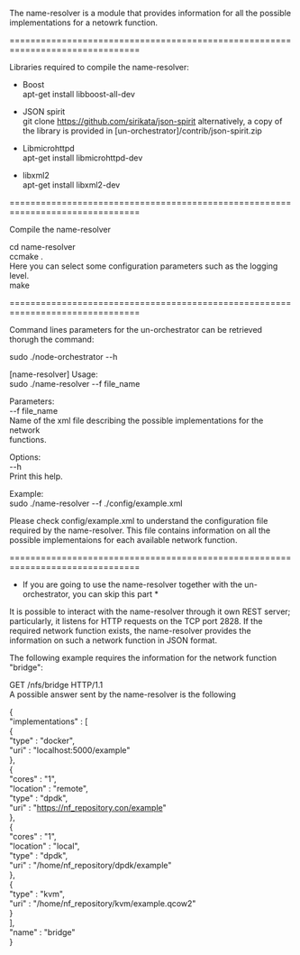 The name-resolver is a module that provides information for all the possible
implementations for a netowrk function. 

===============================================================================

Libraries required to compile the name-resolver:

* Boost  
      apt-get install libboost-all-dev 

* JSON spirit  
      git clone https://github.com/sirikata/json-spirit
      alternatively, a copy of the library is provided in [un-orchestrator]/contrib/json-spirit.zip

* Libmicrohttpd  
      apt-get install libmicrohttpd-dev

* libxml2  
     apt-get install libxml2-dev
     
===============================================================================
     
Compile the name-resolver

  cd name-resolver  
  ccmake .  
     Here you can select some configuration parameters such as the logging level.  
  make

===============================================================================

Command lines parameters for the un-orchestrator can be retrieved thorugh the
command:

sudo ./node-orchestrator --h
  
  [name-resolver] Usage:   
  sudo ./name-resolver --f file_name  
                                                                                         
Parameters:  
  --f file_name  
        Name of the xml file describing the possible implementations for the network     
        functions.                                                                       
                                                                                         
Options:  
  --h   
        Print this help.                                                                 
                                                                                         
Example:  
  sudo ./name-resolver --f ./config/example.xml
  
Please check config/example.xml to understand the configuration file required by
the name-resolver. This file contains information on all the possible implementaions
for each available network function.
  
===============================================================================

* If you are going to use the name-resolver together with the un-orchestrator, 
you can skip this part *

It is possible to interact with the name-resolver through it own REST server; 
particularly, it listens for HTTP requests on the TCP port 2828. If the required
network function exists, the name-resolver provides the information on such a 
network function in JSON format. 

The following example requires the information for the network function "bridge":

GET /nfs/bridge HTTP/1.1  
A possible answer sent by the name-resolver is the following

{  
    "implementations" : [  
        {  
            "type" : "docker",  
            "uri" : "localhost:5000/example"  
        },  
        {  
            "cores" : "1",  
            "location" : "remote",  
            "type" : "dpdk",  
            "uri" : "https://nf_repository.con/example"  
        },  
        {  
            "cores" : "1",  
            "location" : "local",  
            "type" : "dpdk",  
            "uri" : "/home/nf_repository/dpdk/example"  
        },  
        {  
            "type" : "kvm",  
            "uri" : "/home/nf_repository/kvm/example.qcow2"  
        }  
    ],  
    "name" : "bridge"  
}   
